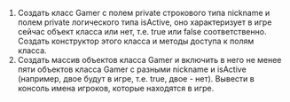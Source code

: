 1. Создать класс Gamer с полем private строкового типа nickname и полем private логического типа isActive, оно характеризует в игре сейчас объект класса или нет, т.е. true или false соответственно. Создать конструктор этого класса и методы доступа к полям класса.
2. Создать массив объектов класса Gamer и включить в него не менее пяти объектов класса Gamer с разными nickname и isActive (например, двое будут в игре, т.е. true, двое - нет).
Вывести в консоль имена игроков, которые находятся в игре.
